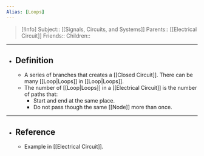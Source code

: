 ```yaml
---
Alias: [Loops]
---
```

> [!Info]
> Subject:: [[Signals, Circuits, and Systems]]
> Parents:: [[Electrical Circuit]]
> Friends:: 
> Children:: 
---
- ## Definition
	- A series of branches that creates a [[Closed Circuit]]. There can be many [[Loop|Loops]] in [[Loop|Loops]].
	- The number of [[Loop|Loops]] in a [[Electrical Circuit]] is the number of paths that:
		- Start and end at the same place.
		- Do not pass though the same [[Node]] more than once.
---
- ## Reference
	- Example in [[Electrical Circuit]].